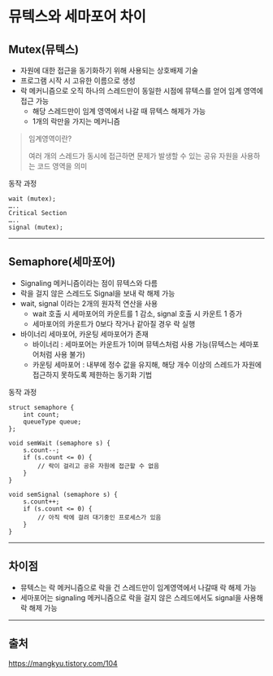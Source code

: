 뮤텍스와 세마포어 차이
==
## Mutex(뮤텍스)

- 자원에 대한 접근을 동기화하기 위해 사용되는 상호배제 기술
- 프로그램 시작 시 고유한 이름으로 생성
- 락 메커니즘으로 오직 하나의 스레드만이 동일한 시점에 뮤텍스를 얻어 임계 영역에 접근 가능
    - 해당 스레드만이 임계 영역에서 나갈 때 뮤텍스 해제가 가능
    - 1개의 락만을 가지는 메커니즘

> 임계영역이란?
> 
> 여러 개의 스레드가 동시에 접근하면 문제가 발생할 수 있는 공유 자원을 사용하는 코드 영역을 의미

동작 과정
```shell
wait (mutex);
…..
Critical Section
…..
signal (mutex);
```
---
## Semaphore(세마포어)

- Signaling 메커니즘이라는 점이 뮤텍스와 다름
- 락을 걸지 않은 스레드도 Signal을 보내 락 해제 가능
- wait, signal 이라는 2개의 원자적 연산을 사용
  - wait 호출 시 세마포어의 카운트를 1 감소, signal 호출 시 카운트 1 증가
  - 세마포어의 카운트가 0보다 작거나 같아질 경우 락 실행
- 바이너리 세마포어, 카운팅 세마포어가 존재
  - 바이너리 : 세마포어는 카운트가 1이며 뮤텍스처럼 사용 가능(뮤텍스는 세마포어처럼 사용 불가)
  - 카운팅 세마포어 : 내부에 정수 값을 유지해, 해당 개수 이상의 스레드가 자원에 접근하지 못하도록 제한하는 동기화 기법 

동작 과정
```declarative
struct semaphore {
    int count;
    queueType queue;
};

void semWait (semaphore s) {
    s.count--;
    if (s.count <= 0) {
    	// 락이 걸리고 공유 자원에 접근할 수 없음
    }
} 

void semSignal (semaphore s) {
    s.count++;
    if (s.count <= 0) {
    	// 아직 락에 걸려 대기중인 프로세스가 있음
    }
}
```
---
## 차이점

- 뮤텍스는 락 메커니즘으로 락을 건 스레드만이 임계영역에서 나갈때 락 해제 가능
- 세마포어는 signaling 메커니즘으로 락을 걸지 않은 스레드에서도 signal을 사용해 락 해제 가능

---
## 출처
https://mangkyu.tistory.com/104